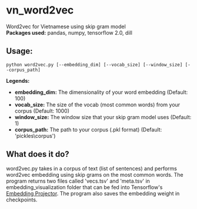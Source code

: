 # vn_word2vec
Word2vec for Vietnamese using skip gram model  
**Packages used:** pandas, numpy, tensorflow 2.0, dill  
## **Usage:**
```
python word2vec.py [--embedding_dim] [--vocab_size] [--window_size] [--corpus_path]
```
**Legends:**  
- **embedding_dim:** The dimensionality of your word embedding (Default: 100)  
- **vocab_size:** The size of the vocab (most common words) from your corpus (Default: 1000)  
- **window_size:** The window size that your skip gram model uses (Default: 1)  
- **corpus_path:** The path to your corpus (.pkl format) (Default: 'pickles\\corpus')
## **What does it do?**  
word2vec.py takes in a corpus of text (list of sentences) and performs word2vec embedding using skip grams on the most common words. The program returns two files called 'vecs.tsv' and 'meta.tsv' in embedding_visualization folder that can be fed into Tensorflow's [Embedding Projector](http://projector.tensorflow.org/). The program also saves the embedding weight in checkpoints.
